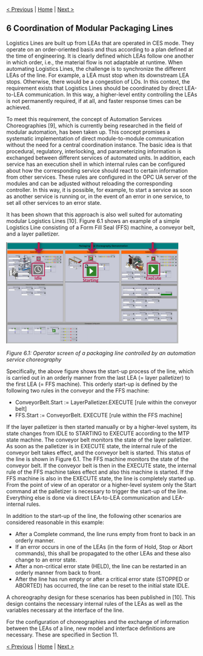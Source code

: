 [< Previous](../05_Complexity_Reduction_of_Interfaces/README.md) | [Home](../README.md) | [Next >](../07_Logistics_Area/README.md)

## 6 Coordination of Modular Packaging Lines

Logistics Lines are built up from LEAs that are operated in CES mode. They operate on an order-oriented basis and thus according to a plan defined at the time of engineering. It is clearly defined which LEAs follow one another in which order, i.e., the material flow is not adaptable at runtime. When automating Logistics Lines, the challenge is to synchronize the different LEAs of the line. For example, a LEA must stop when its downstream LEA stops. Otherwise, there would be a congestion of LOs. In this context, the requirement exists that Logistics Lines should be coordinated by direct LEA-to-LEA communication. In this way, a higher-level entity controlling the LEAs is not permanently required, if at all, and faster response times can be achieved.

To meet this requirement, the concept of Automation Services Choreographies [9], which is currently being researched in the field of modular automation, has been taken up. This concept promises a systematic implementation of direct module-to-module communication without the need for a central coordination instance. The basic idea is that procedural, regulatory, interlocking, and parameterizing information is exchanged between different services of automated units. In addition, each service has an execution shell in which internal rules can be configured about how the corresponding service should react to certain information from other services. These rules are configured in the OPC UA server of the modules and can be adjusted without reloading the corresponding controller. In this way, it is possible, for example, to start a service as soon as another service is running or, in the event of an error in one service, to set all other services to an error state.

It has been shown that this approach is also well suited for automating modular Logistics Lines [10]. Figure 6.1 shows an example of a simple Logistics Line consisting of a Form Fill Seal (FFS) machine, a conveyor belt, and a layer palletizer. 

[<img src="./Fig_6.1_LL_Example.png" width="90%"/>](./Fig_6.1_LL_Example.png)

*Figure 6.1: Operator screen of a packaging line controlled by an automation service choreography*

Specifically, the above figure shows the start-up process of the line, which is carried out in an orderly manner from the last LEA (= layer palletizer) to the first LEA (= FFS machine). This orderly start-up is defined by the following two rules in the conveyor and the FFS machine:

- ConveyorBelt.Start := LayerPalletizer.EXECUTE [rule within the conveyor belt]
- FFS.Start := ConveyorBelt. EXECUTE [rule within the FFS machine]

If the layer palletizer is then started manually or by a higher-level system, its state changes from IDLE to STARTING to EXECUTE according to the MTP state machine. The conveyor belt monitors the state of the layer palletizer. As soon as the palletizer is in EXECUTE state, the internal rule of the conveyor belt takes effect, and the conveyor belt is started. This status of the line is shown in Figure 6.1. The FFS machine monitors the state of the conveyor belt. If the conveyor belt is then in the EXECUTE state, the internal rule of the FFS machine takes effect and also this machine is started. If the FFS machine is also in the EXECUTE state, the line is completely started up. From the point of view of an operator or a higher-level system only the Start command at the palletizer is necessary to trigger the start-up of the line. Everything else is done via direct LEA-to-LEA communication and LEA-internal rules. 

In addition to the start-up of the line, the following other scenarios are considered reasonable in this example:

- After a Complete command, the line runs empty from front to back in an orderly manner.
- If an error occurs in one of the LEAs (in the form of Hold, Stop or Abort commands), this shall be propagated to the other LEAs and these also change to an error state.
- After a non-critical error state (HELD), the line can be restarted in an orderly manner from back to front.
- After the line has run empty or after a critical error state (STOPPED or ABORTED) has occurred, the line can be reset to the initial state IDLE.

A choreography design for these scenarios has been published in [10]. This design contains the necessary internal rules of the LEAs as well as the variables necessary at the interface of the line. 

For the configuration of choreographies and the exchange of information between the LEAs of a line, new model and interface definitions are necessary. These are specified in Section 11.

[< Previous](../05_Complexity_Reduction_of_Interfaces/README.md) | [Home](../README.md) | [Next >](../07_Logistics_Area/README.md)